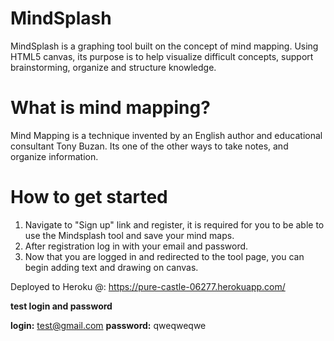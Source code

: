 # MindSplash

MindSplash is a graphing tool built on the concept of mind mapping. Using HTML5 canvas, its purpose is to help visualize difficult concepts, support brainstorming, organize and structure knowledge. 

# What is mind mapping?
Mind Mapping is a technique invented by an English author and educational consultant Tony Buzan. 
Its one of the other ways to take notes, and organize information. 

# How to get started

1. Navigate to "Sign up" link and register, it is required for you to be able to use the Mindsplash tool and save your mind maps.
2. After registration log in with your email and password.
3. Now that you are logged in and redirected to the tool page, you can begin adding text and drawing on canvas.


Deployed to Heroku @:
https://pure-castle-06277.herokuapp.com/

**test login and password**

**login:** test@gmail.com
**password:** qweqweqwe
